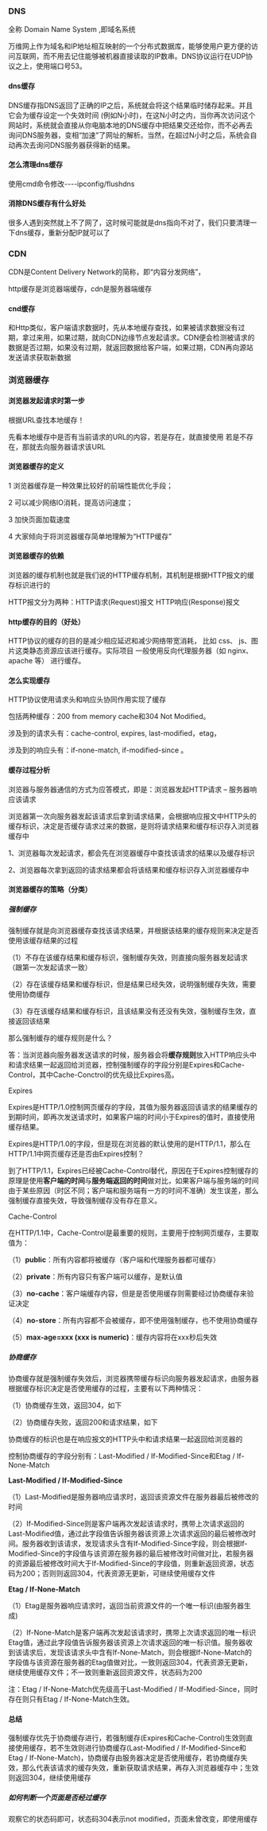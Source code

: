

### DNS

全称 Domain Name System ,即域名系统

万维网上作为域名和IP地址相互映射的一个分布式数据库，能够使用户更方便的访问互联网，而不用去记住能够被机器直接读取的IP数串。DNS协议运行在UDP协议之上，使用端口号53。

#### dns缓存

DNS缓存指DNS返回了正确的IP之后，系统就会将这个结果临时储存起来。并且它会为缓存设定一个失效时间 (例如N小时)，在这N小时之内，当你再次访问这个网站时，系统就会直接从你电脑本地的DNS缓存中把结果交还给你，而不必再去询问DNS服务器，变相“加速”了网址的解析。当然，在超过N小时之后，系统会自动再次去询问DNS服务器获得新的结果。

#### 怎么清理dns缓存

使用cmd命令修改----ipconfig/flushdns

#### 消除DNS缓存有什么好处

很多人遇到突然就上不了网了，这时候可能就是dns指向不对了，我们只要清理一下dns缓存，重新分配IP就可以了

### CDN

CDN是Content Delivery Network的简称，即“内容分发网络”，

http缓存是浏览器端缓存，cdn是服务器端缓存

#### cnd缓存

和Http类似，客户端请求数据时，先从本地缓存查找，如果被请求数据没有过期，拿过来用，如果过期，就向CDN边缘节点发起请求。CDN便会检测被请求的数据是否过期，如果没有过期，就返回数据给客户端，如果过期，CDN再向源站发送请求获取新数据

### 浏览器缓存

#### **浏览器发起请求时第一步**

根据URL查找本地缓存！

先看本地缓存中是否有当前请求的URL的内容，若是存在，就直接使用
若是不存在，那就去向服务器请求该URL

#### 浏览器缓存的定义

1 浏览器缓存是一种效果比较好的前端性能优化手段；

2 可以减少网络IO消耗，提高访问速度；

3 加快页面加载速度

4 大家倾向于将浏览器缓存简单地理解为“HTTP缓存”

#### 浏览器缓存的依赖

浏览器的缓存机制也就是我们说的HTTP缓存机制，其机制是根据HTTP报文的缓存标识进行的

HTTP报文分为两种：HTTP请求(Request)报文   HTTP响应(Response)报文

#### http缓存的目的（好处）

HTTP协议的缓存的目的是减少相应延迟和减少网络带宽消耗， 比如 css、 js、图片这类静态资源应该进行缓存。实际项目 一般使用反向代理服务器（如 nginx、 apache 等） 进行缓存。

#### 怎么实现缓存

HTTP协议使用请求头和响应头协同作用实现了缓存

包括两种缓存：200 from memory cache和304 Not Modified。

涉及到的请求头有：cache-control, expires, last-modified，etag，

涉及到的响应头有：if-none-match, if-modified-since 。

#### 缓存过程分析

浏览器与服务器通信的方式为应答模式，即是：浏览器发起HTTP请求 – 服务器响应该请求

浏览器第一次向服务器发起该请求后拿到请求结果，会根据响应报文中HTTP头的缓存标识，决定是否缓存请求过来的数据，是则将请求结果和缓存标识存入浏览器缓存中

1、浏览器每次发起请求，都会先在浏览器缓存中查找该请求的结果以及缓存标识

2、浏览器每次拿到返回的请求结果都会将该结果和缓存标识存入浏览器缓存中

#### 浏览器缓存的策略（分类）

##### 强制缓存

强制缓存就是向浏览器缓存查找该请求结果，并根据该结果的缓存规则来决定是否使用该缓存结果的过程

（1）不存在该缓存结果和缓存标识，强制缓存失效，则直接向服务器发起请求（跟第一次发起请求一致）

（2）存在该缓存结果和缓存标识，但是结果已经失效，说明强制缓存失效，需要使用协商缓存

（3）存在该缓存结果和缓存标识，且该结果没有还没有失效，强制缓存生效，直接返回该结果

那么强制缓存的缓存规则是什么？

答：当浏览器向服务器发送请求的时候，服务器会将**缓存规则**放入HTTP响应头中和请求结果一起返回给浏览器，控制强制缓存的字段分别是Expires和Cache-Control，其中Cache-Conctrol的优先级比Expires高。

Expires

Expires是HTTP/1.0控制网页缓存的字段，其值为服务器返回该请求的结果缓存的到期时间，即再次发送请求时，如果客户端的时间小于Expires的值时，直接使用缓存结果。

Expires是HTTP/1.0的字段，但是现在浏览器的默认使用的是HTTP/1.1，那么在HTTP/1.1中网页缓存还是否由Expires控制？

到了HTTP/1.1，Expires已经被Cache-Control替代，原因在于Expires控制缓存的原理是使用**客户端的时间**与**服务端返回的时间**做对比，如果客户端与服务端的时间由于某些原因（时区不同；客户端和服务端有一方的时间不准确）发生误差，那么强制缓存直接失效，导致强制缓存没有存在意义。

Cache-Control

在HTTP/1.1中，Cache-Control是最重要的规则，主要用于控制网页缓存，主要取值为：

（1）**public**：所有内容都将被缓存（客户端和代理服务器都可缓存）

（2）**private**：所有内容只有客户端可以缓存，是默认值

（3）**no-cache**：客户端缓存内容，但是是否使用缓存则需要经过协商缓存来验证决定

（4）**no-store**：所有内容都不会被缓存，即不使用强制缓存，也不使用协商缓存

（5）**max-age=xxx (xxx is numeric)**：缓存内容将在xxx秒后失效

##### **协商缓存**

协商缓存就是强制缓存失效后，浏览器携带缓存标识向服务器发起请求，由服务器根据缓存标识决定是否使用缓存的过程，主要有以下两种情况：

（1）协商缓存生效，返回304，如下

（2）协商缓存失败，返回200和请求结果，如下

协商缓存的标识也是在响应报文的HTTP头中和请求结果一起返回给浏览器的

控制协商缓存的字段分别有：Last-Modified / If-Modified-Since和Etag / If-None-Match

**Last-Modified / If-Modified-Since**

（1）Last-Modified是服务器响应请求时，返回该资源文件在服务器最后被修改的时间

（2）If-Modified-Since则是客户端再次发起该请求时，携带上次请求返回的Last-Modified值，通过此字段值告诉服务器该资源上次请求返回的最后被修改时间。服务器收到该请求，发现请求头含有If-Modified-Since字段，则会根据If-Modified-Since的字段值与该资源在服务器的最后被修改时间做对比，若服务器的资源最后被修改时间大于If-Modified-Since的字段值，则重新返回资源，状态码为200；否则则返回304，代表资源无更新，可继续使用缓存文件

**Etag / If-None-Match**

（1）Etag是服务器响应请求时，返回当前资源文件的一个唯一标识(由服务器生成)

（2）If-None-Match是客户端再次发起该请求时，携带上次请求返回的唯一标识Etag值，通过此字段值告诉服务器该资源上次请求返回的唯一标识值。服务器收到该请求后，发现该请求头中含有If-None-Match，则会根据If-None-Match的字段值与该资源在服务器的Etag值做对比，一致则返回304，代表资源无更新，继续使用缓存文件；不一致则重新返回资源文件，状态码为200



注：Etag / If-None-Match优先级高于Last-Modified / If-Modified-Since，同时存在则只有Etag / If-None-Match生效。

#### **总结**

强制缓存优先于协商缓存进行，若强制缓存(Expires和Cache-Control)生效则直接使用缓存，若不生效则进行协商缓存(Last-Modified / If-Modified-Since和Etag / If-None-Match)，协商缓存由服务器决定是否使用缓存，若协商缓存失效，那么代表该请求的缓存失效，重新获取请求结果，再存入浏览器缓存中；生效则返回304，继续使用缓存

##### 如何判断一个页面是否经过缓存

观察它的状态码即可，状态码304表示not modified，页面未曾改变，即使用缓存

